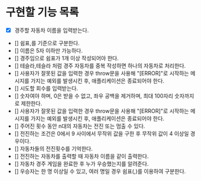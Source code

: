 # 구현할 기능 목록

- [x] 경주할 자동차 이름을 입력받는다.
- [] 쉼표,를 기준으로 구분한다.
- [] 이름은 5자 이하만 가능하다.
- [] 경주임으로 쉼표가 1개 이상 작성되어야 한다.
- [] 테슬라,테슬라 처럼 경주 자동차를 중복 작성하면 하나의 자동차로 처리한다.
- [] 사용자가 잘못된 값을 입력한 경우 throw문을 사용해 "[ERROR]"로 시작하는 메시지를 가지는 예외를 발생시킨 후, 애플리케이션은 종료되어야 한다.
- [] 시도할 회수를 입력받는다.
- [] 숫자여야 하며, 0은 받을 수 없고, 좌우 공백을 제거하며, 최대 100자리 숫자까지로 제한한다.
- [] 사용자가 잘못된 값을 입력한 경우 throw문을 사용해 "[ERROR]"로 시작하는 메시지를 가지는 예외를 발생시킨 후, 애플리케이션은 종료되어야 한다.
- [] 주어진 횟수 동안 n대의 자동차는 전진 또는 멈출 수 있다.
- [] 전진하는 조건은 0에서 9 사이에서 무작위 값을 구한 후 무작위 값이 4 이상일 경우이다.
- [] 자동차들의 전진횟수를 기억한다.
- [] 전진하는 자동차를 출력할 때 자동차 이름을 같이 출력한다.
- [] 자동차 경주 게임을 완료한 후 누가 우승했는지를 알려준다.
- [] 우승자는 한 명 이상일 수 있고, 여러 명일 경우 쉼표(,)를 이용하여 구분한다.

<!--
- [x] 기능 구현 전 기능 목록을 작성한다.
- [ ] Git의 커밋 단위는 기능 목록 단위로 추가한다.
- [ ] 커밋 메시지를 의미 있게 작성한다.
- [ ] git을 통해 관리할 자원인지 고민한다. node modules
- [ ] main branch가 아닌 기능 구현을 위해 만든 브랜치에서 작업 후 pr를 보낸다.
- [ ] 이름을 축약하지 않는다.
- [ ] 공백도 코딩 컨벤션이다. 공백라인도 의미있게 사용한다.
- [ ] space와 tab을 혼용하지 않는다.
- [ ] 이름을 통해 의도를 들어내고 이와 어렵다면 의미있는 주석을 단다.
- [ ] 불필요한 console.log를 남기지 않는다.
- [ ] EOL을 확인한다.
      -->
